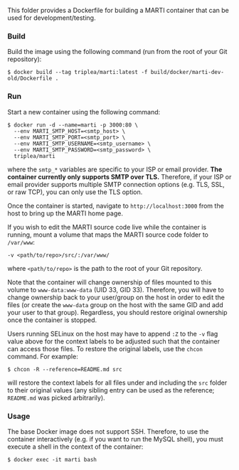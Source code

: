 This folder provides a Dockerfile for building a MARTI container that can be used for development/testing.

### Build

Build the image using the following command (run from the root of your Git repository):

```
$ docker build --tag triplea/marti:latest -f build/docker/marti-dev-old/Dockerfile .
```

### Run

Start a new container using the following command:

```
$ docker run -d --name=marti -p 3000:80 \
  --env MARTI_SMTP_HOST=<smtp_host> \
  --env MARTI_SMTP_PORT=<smtp_port> \
  --env MARTI_SMTP_USERNAME=<smtp_username> \
  --env MARTI_SMTP_PASSWORD=<smtp_password> \
  triplea/marti
```

where the `smtp_*` variables are specific to your ISP or email provider.  **The container currently only supports SMTP over TLS.**  Therefore, if your ISP or email provider supports multiple SMTP connection options (e.g. TLS, SSL, or raw TCP), you can only use the TLS option.

Once the container is started, navigate to `http://localhost:3000` from the host to bring up the MARTI home page.

If you wish to edit the MARTI source code live while the container is running, mount a volume that maps the MARTI source code folder to `/var/www`:

```
-v <path/to/repo>/src/:/var/www/
```

where `<path/to/repo>` is the path to the root of your Git repository.

Note that the container will change ownership of files mounted to this volume to `www-data:www-data` (UID 33, GID 33).  Therefore, you will have to change ownership back to your user/group on the host in order to edit the files (or create the `www-data` group on the host with the same GID and add your user to that group).  Regardless, you should restore original ownership once the container is stopped.

Users running SELinux on the host may have to append `:Z` to the `-v` flag value above for the context labels to be adjusted such that the container can access those files.  To restore the original labels, use the `chcon` command.  For example:

```
$ chcon -R --reference=README.md src
```

will restore the context labels for all files under and including the `src` folder to their original values (any sibling entry can be used as the reference; `README.md` was picked arbitrarily).

### Usage

The base Docker image does not support SSH.  Therefore, to use the container interactively (e.g. if you want to run the MySQL shell), you must execute a shell in the context of the container:

```
$ docker exec -it marti bash
```
